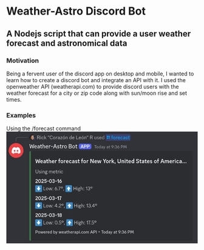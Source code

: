 # Weather-Astro Discord Bot
## A Nodejs script that can provide a user weather forecast and astronomical data


### Motivation

Being a fervent user of the discord app on desktop and mobile, I wanted to learn how to create a discord bot and integrate an API with it. I used the openweather API (weatherapi.com) to provide discord users with the weather forecast for a city or zip code along with sun/moon rise and set times.

### Examples

Using the /forecast command
![Forecast image](assets/forecast.png)